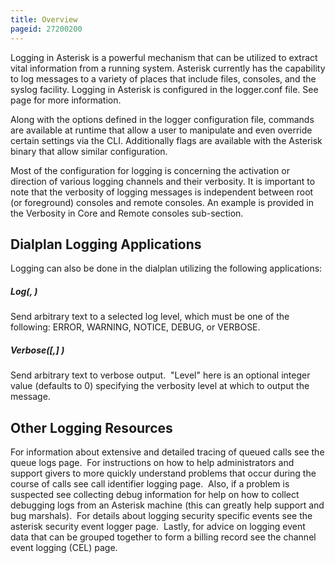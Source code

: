 ```yaml
---
title: Overview
pageid: 27200200
---
```


Logging in Asterisk is a powerful mechanism that can be utilized to extract vital information from a running system. Asterisk currently has the capability to log messages to a variety of places that include files, consoles, and the syslog facility. Logging in Asterisk is configured in the logger.conf file. See  page for more information.

Along with the options defined in the logger configuration file, commands are available at runtime that allow a user to manipulate and even override certain settings via the CLI. Additionally flags are available with the Asterisk binary that allow similar configuration.

Most of the configuration for logging is concerning the activation or direction of various logging channels and their verbosity. It is important to note that the verbosity of logging messages is independent between root (or foreground) consoles and remote consoles. An example is provided in the Verbosity in Core and Remote consoles sub-section.

**Dialplan Logging Applications**
---------------------------------

Logging can also be done in the dialplan utilizing the following applications:

##### Log(<level>, <message>)

Send arbitrary text to a selected log level, which must be one of the following: ERROR, WARNING, NOTICE, DEBUG, or VERBOSE.

##### Verbose([<level>,] <message>)

Send arbitrary text to verbose output.  "Level" here is an optional integer value (defaults to 0) specifying the verbosity level at which to output the message. 

**Other Logging Resources**
---------------------------

For information about extensive and detailed tracing of queued calls see the queue logs page.  For instructions on how to help administrators and support givers to more quickly understand problems that occur during the course of calls see call identifier logging page.  Also, if a problem is suspected see collecting debug information for help on how to collect debugging logs from an Asterisk machine (this can greatly help support and bug marshals).  For details about logging security specific events see the asterisk security event logger page.  Lastly, for advice on logging event data that can be grouped together to form a billing record see the channel event logging (CEL) page.

